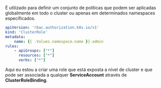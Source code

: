 É utilizado para definir um conjunto de políticas que podem ser aplicadas globalmente em todo o cluster ou apenas em determinados namespaces específicados.

```yaml
apiVersion: 'rbac.authorization.k8s.io/v1'
kind: 'ClusterRole'
metadata:
	name: {{ .Values.namespace.name }}-admin
rules:
	- apiGroups: ["*"]
	  resources: ["*"]
	  verbs: ["*"]
```

Aqui eu estou a criar uma role que está exposta a nível de cluster e que pode ser associada a qualquer **ServiceAccount** através de **ClusterRoleBinding**.
